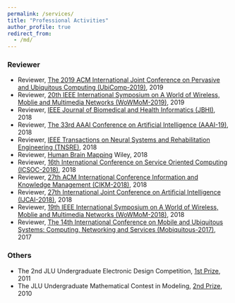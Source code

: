 ```yaml
---
permalink: /services/
title: "Professional Activities"
author_profile: true
redirect_from: 
  - /md/
---
```


### Reviewer
- Reviewer, [The 2019 ACM International Joint Conference on Pervasive and Ubiquitous Computing (UbiComp-2019)](http://ubicomp.org/ubicomp2019/), 2019
- Reviewer, [20th IEEE International Symposium on A World of Wireless, Moblie and Multimedia Networks (WoWMoM-2019)](https://jbhi.embs.org/), 2019
- Reviewer, [IEEE Journal of Biomedical and Health Informatics (JBHI)](https://jbhi.embs.org/), 2018
- Reviewer, [The 33rd AAAI Conference on Artificial Intelligence (AAAI-19)](https://aaai.org/Conferences/AAAI-19/), 2018
- Reviewer, [IEEE Transactions on Neural Systems and Rehabilitation Engineering (TNSRE)](https://tnsre.embs.org/), 2018
- Reviewer, [Human Brain Mapping](https://onlinelibrary.wiley.com/journal/10970193) Wiley, 2018
- Reviewer, [16th International Conference on Service Oriented Computing (ICSOC-2018)](http://www.icsoc.org/), 2018
- Reviewer, [27th ACM International Conference Information and Knowledge Management (CIKM-2018)](http://www.cikm2018.units.it/), 2018
- Reviewer, [27th International Joint Conference on Artificial Intelligence (IJCAI-2018)](https://www.ijcai-18.org/), 2018
- Reviewer, [19th IEEE International Symposium on A World of Wireless, Moblie and Multimedia Networks (WoWMoM-2018)](http://it.murdoch.edu.au/wowmom2018/), 2018
- Reviewer, [The 14th International Conference on Mobile and Ubiquitous Systems: Computing, Networking and Services (Mobiquitous-2017)](http://mobiquitous.org/), 2017

### Others
- The 2nd JLU Undergraduate Electronic Design Competition, [1st Prize](), 2011
- The JLU Undergraduate Mathematical Contest in Modeling, [2nd Prize](), 2010
